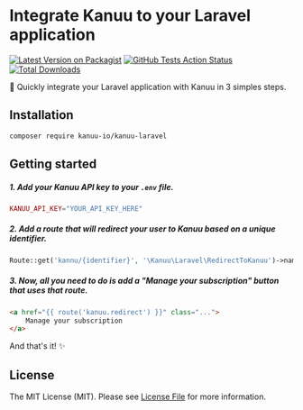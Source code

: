 # Integrate Kanuu to your Laravel application

[![Latest Version on Packagist](https://img.shields.io/packagist/v/kanuu-io/kanuu-laravel.svg)](https://packagist.org/packages/kanuu-io/kanuu-laravel)
[![GitHub Tests Action Status](https://img.shields.io/github/workflow/status/kanuu-io/kanuu-laravel/Tests?label=tests)](https://github.com/kanuu-io/kanuu-laravel/actions?query=workflow%3ATests+branch%3Amain)
[![Total Downloads](https://img.shields.io/packagist/dt/kanuu-io/kanuu-laravel.svg)](https://packagist.org/packages/kanuu-io/kanuu-laravel)

🛶 Quickly integrate your Laravel application with Kanuu in 3 simples steps.

## Installation

```bash
composer require kanuu-io/kanuu-laravel
```

## Getting started

##### 1. Add your Kanuu API key to your `.env` file.

```php
KANUU_API_KEY="YOUR_API_KEY_HERE"
```

##### 2. Add a route that will redirect your user to Kanuu based on a unique identifier.

```php
Route::get('kannu/{identifier}', '\Kanuu\Laravel\RedirectToKanuu')->name('kanuu.redirect');
```

##### 3. Now, all you need to do is add a "Manage your subscription" button that uses that route.

```html
<a href="{{ route('kanuu.redirect') }}" class="...">
    Manage your subscription
</a>
```

And that's it! ✨

## License

The MIT License (MIT). Please see [License File](LICENSE.md) for more information.
